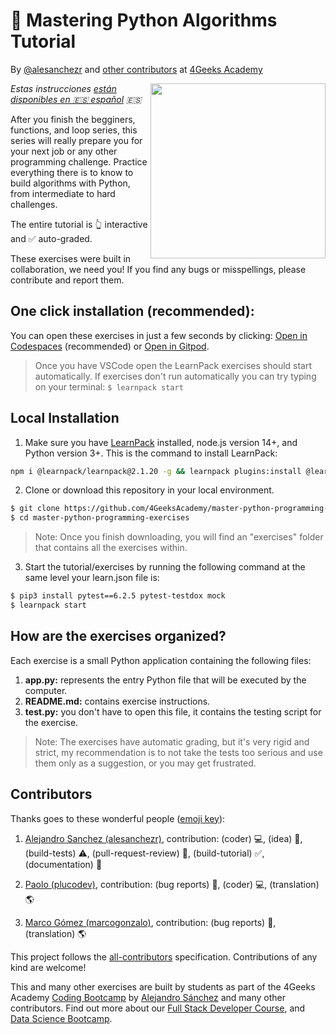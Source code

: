 <!-- hide -->
# 🐍 Mastering Python Algorithms Tutorial

By [@alesanchezr](https://twitter.com/alesanchezr) and [other contributors](https://github.com/4GeeksAcademy//master-python-programming-exercises/graphs/contributors) at [4Geeks Academy](http://4geeksacademy.co/)

<a href="https://www.4geeksacademy.co"><img height="280" align="right" src="https://raw.githubusercontent.com/4GeeksAcademy/master-python-programming-exercises/master/badge-master-python.png" /></a>

<!-- endhide -->

*Estas instrucciones [están disponibles en 🇪🇸 español](https://github.com/4GeeksAcademy/master-python-programming-exercises/blob/master/README.es.md) :es:*

After you finish the begginers, functions, and loop series, this series will really prepare you for your next job or any other programming challenge. Practice everything there is to know to build algorithms with Python, from intermediate to hard challenges.

The entire tutorial is 👆 interactive and ✅ auto-graded. 

These exercises were built in collaboration, we need you! If you find any bugs or misspellings, please contribute and report them.

<!-- hide -->

## One click installation (recommended):

You can open these exercises in just a few seconds by clicking: [Open in Codespaces](https://codespaces.new/?repo=4GeeksAcademy/master-python-programming-exercises) (recommended) or [Open in Gitpod](https://gitpod.io#https://github.com/4GeeksAcademy/master-python-programming-exercises).

> Once you have VSCode open the LearnPack exercises should start automatically. If exercises don't run automatically you can try typing on your terminal: `$ learnpack start`

## Local Installation

1. Make sure you have [LearnPack](https://learnpack.co) installed, node.js version 14+, and Python version 3+. This is the command to install LearnPack:

```bash
npm i @learnpack/learnpack@2.1.20 -g && learnpack plugins:install @learnpack/python@1.0.0
```

2. Clone or download this repository in your local environment.

```bash
$ git clone https://github.com/4GeeksAcademy/master-python-programming-exercises.git
$ cd master-python-programming-exercises
```

> Note: Once you finish downloading, you will find an "exercises" folder that contains all the exercises within.

3. Start the tutorial/exercises by running the following command at the same level your learn.json file is:

```bash
$ pip3 install pytest==6.2.5 pytest-testdox mock
$ learnpack start
```

<!-- endhide -->

## How are the exercises organized?

Each exercise is a small Python application containing the following files:

1. **app.py:** represents the entry Python file that will be executed by the computer.
2. **README.md:** contains exercise instructions.
3. **test.py:** you don't have to open this file, it contains the testing script for the exercise.

> Note: The exercises have automatic grading, but it's very rigid and strict, my recommendation is to not take the tests too serious and use them only as a suggestion, or you may get frustrated.

## Contributors

Thanks goes to these wonderful people ([emoji key](https://github.com/kentcdodds/all-contributors#emoji-key)):

1. [Alejandro Sanchez (alesanchezr)](https://github.com/alesanchezr), contribution: (coder) 💻, (idea) 🤔, (build-tests) ⚠️, (pull-request-review) 👀, (build-tutorial) ✅, (documentation) 📖

2. [Paolo (plucodev)](https://github.com/plucodev), contribution: (bug reports) 🐛, (coder) 💻, (translation) 🌎

3. [Marco Gómez (marcogonzalo)](https://github.com/marcogonzalo), contribution: (bug reports) 🐛, (translation) 🌎

This project follows the [all-contributors](https://github.com/kentcdodds/all-contributors) specification. Contributions of any kind are welcome!

This and many other exercises are built by students as part of the 4Geeks Academy [Coding Bootcamp](https://4geeksacademy.com/us/coding-bootcamp) by [Alejandro Sánchez](https://twitter.com/alesanchezr) and many other contributors. Find out more about our [Full Stack Developer Course](https://4geeksacademy.com/us/coding-bootcamps/part-time-full-stack-developer), and  [Data Science Bootcamp](https://4geeksacademy.com/us/coding-bootcamps/datascience-machine-learning).
